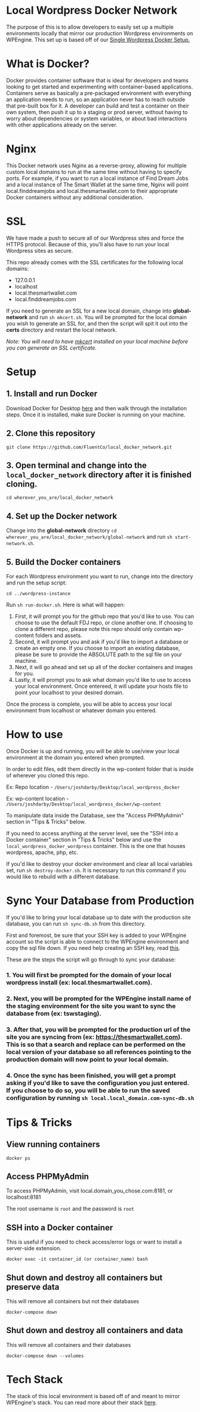 # Local Wordpress Docker Network
The purpose of this is to allow developers to easily set up a multiple environments locally that mirror our production Wordpress environments on WPEngine. This set up is based off of our <a href="https://github.com/FluentCo/local_wordpress_docker" target="_blank">Single Wordpress Docker Setup.</a>

# What is Docker?
Docker provides container software that is ideal for developers and teams looking to get started and experimenting with container-based applications. Containers serve as basically a pre-packaged environment with everything an application needs to run, so an application never has to reach outside that pre-built box for it. A developer can build and test a container on their own system, then push it up to a staging or prod server, without having to worry about dependencies or system variables, or about bad interactions with other applications already on the server. 

# Nginx
This Docker network uses Nginx as a reverse-proxy, allowing for multiple custom local domains to run at the same time without having to specify ports. For example, if you want to run a local instance of Find Dream Jobs and a local instance of The Smart Wallet at the same time, Nginx will point local.finddreamjobs and local.thesmartwallet.com to their appropriate Docker containers without any additional consideration.

# SSL
We have made a push to secure all of our Wordpress sites and force the HTTPS protocol. Because of this, you'll also have to run your local Wordpress sites as secure. 

This repo already comes with the SSL certificates for the following local domains:
- 127.0.0.1
- localhost
- local.thesmartwallet.com
- local.finddreamjobs.com

If you need to generate an SSL for a new local domain, change into **global-network** and run `sh mkcert.sh`. You will be prompted for the local domain you wish to generate an SSL for, and then the script will spit it out into the **certs** directory and restart the local network.

*Note: You will need to have <a href="https://github.com/FiloSottile/mkcert" target="_blank">mkcert</a> installed on your local machine before you can generate an SSL certificate.*

# Setup

## 1. Install and run Docker
Download Docker for Desktop <a href="https://www.docker.com/get-started" target="_blank">here</a> and then walk through the installation steps. Once it is installed, make sure Docker is running on your machine.

## 2. Clone this repository
`git clone https://github.com/FluentCo/local_docker_network.git`

## 3. Open terminal and change into the `local_docker_network` directory after it is finished cloning.
`cd wherever_you_are/local_docker_network`

## 4. Set up the Docker network
Change into the **global-network** directory `cd wherever_you_are/local_docker_network/global-network` and run `sh start-network.sh`.

## 5. Build the Docker containers
For each Wordpress environment you want to run, change into the directory and run the setup script:

 `cd ../wordpress-instance`
 
Run `sh run-docker.sh`. Here is what will happen:

1. First, it will prompt you for the github repo that you'd like to use. You can choose to use the default FDJ repo, or clone another one. If choosing to clone a different repo, please note this repo should only contain wp-content folders and assets.
2. Second, it will prompt you and ask if you'd like to import a database or create an empty one. If you choose to import an existing database, please be sure to provide the ABSOLUTE path to the sql file on your machine.
3. Next, it will go ahead and set up all of the docker containers and images for you.
4. Lastly, it will prompt you to ask what domain you'd like to use to access your local environment. Once entereed, it will update your hosts file to point your localhost to your desired domain.

Once the process is complete, you will be able to access your local environment from localhost or whatever domain you entered.

# How to use
Once Docker is up and running, you will be able to use/view your local environment at the domain you entered when prompted.

In order to edit files, edit them directly in the wp-content folder that is inside of wherever you cloned this repo.

Ex: Repo location - `/Users/joshdarby/Desktop/local_wordpress_docker`

Ex: wp-content location - `/Users/joshdarby/Desktop/local_wordpress_docker/wp-content`

To manipulate data inside the Database, see the "Access PHPMyAdmin" section in "Tips & Tricks" below.

If you need to access anything at the server level, see the "SSH into a Docker container" section in "Tips & Tricks" below and
use the `local_wordpress_docker_wordpress` container. This is the one that houses wordpress, apache, php, etc.

If you'd like to destroy your docker environment and clear all local variables set, run `sh destroy-docker.sh`. It is necessary to run this command if you would like to rebuild with a different database.

# Sync Your Database from Production
If you'd like to bring your local database up to date with the production site database, you can run `sh sync-db.sh` from this directory.

First and foremost, be sure that your SSH key is added to your WPEngine account so the script is able to connect to the WPEngine environment and copy the sql file down. If you need help creating an SSH key, read <a href="https://secure.vexxhost.com/billing/knowledgebase/171/How-can-I-generate-SSH-keys-on-Mac-OS-X.html" target="_blank">this</a>.

These are the steps the script will go through to sync your database:

### 1. You will first be prompted for the domain of your local wordpress install (ex: local.thesmartwallet.com). 

### 2. Next, you will be prompted for the WPEngine install name of the staging environment for the site you want to sync the database from (ex: tswstaging). 

### 3. After that, you will be prompted for the production url of the site you are syncing from (ex: https://thesmartwallet.com). This is so that a search and replace can be performed on the local version of your database so all references pointing to the production domain will now point to your local domain. 

### 4. Once the sync has been finished, you will get a prompt asking if you'd like to save the configuration you just entered. If you choose to do so, you will be able to run the saved configuration by running `sh local.local_domain.com-sync-db.sh`

# Tips & Tricks

## View running containers
`docker ps`

## Access PHPMyAdmin
To access PHPMyAdmin, visit local.domain_you_chose.com:8181, or localhost:8181

The root username is `root` and the password is `root`

## SSH into a Docker container
This is useful if you need to check access/error logs or want to install a server-side extension.

`docker exec -it container_id (or container_name) bash`

## Shut down and destroy all containers but preserve data
This will remove all containers but not their databases

`docker-compose down`

## Shut down and destroy all containers and data
This will remove all containers and their databases

`docker-compose down --volumes`

# Tech Stack
The stack of this local environment is based off of and meant to mirror WPEngine's stack. You can read more about their stack <a href="https://wpengine.com/support/platform-settings/" target="_blank">here</a>.








